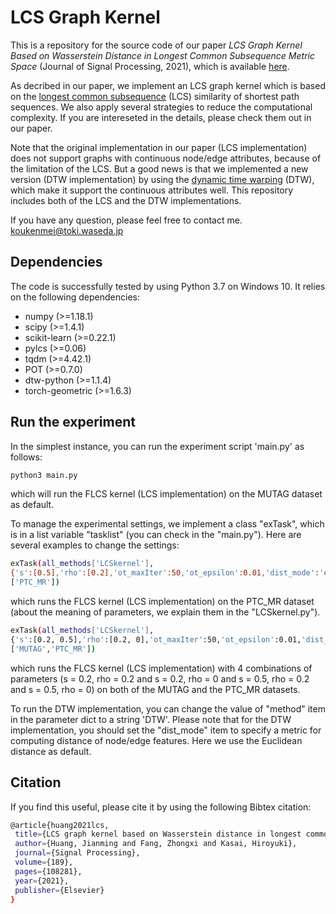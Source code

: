 # LCS Graph Kernel
This is a repository for the source code of our paper _LCS Graph Kernel Based on Wasserstein Distance in Longest Common Subsequence Metric Space_
(Journal of Signal Processing, 2021), which is available [here](https://arxiv.org/abs/2012.03612).

As decribed in our paper, we implement an LCS graph kernel which is based on the [longest common subsequence](https://en.wikipedia.org/wiki/Longest_common_subsequence_problem)
 (LCS) similarity of shortest path sequences. We also apply several strategies to reduce the computational complexity. If you are intereseted in the details, please check them 
out in our paper.
 
Note that the original implementation in our paper (LCS implementation) does not support graphs with continuous node/edge attributes, because of the limitation of the LCS. But a 
good news is that we implemented a new version (DTW implementation) by using the [dynamic time warping](https://en.wikipedia.org/wiki/Dynamic_time_warping) (DTW), which make it 
support the continuous attributes well. This repository includes both of the LCS and the DTW implementations.

If you have any question, please feel free to contact me. <koukenmei@toki.waseda.jp>

## Dependencies
The code is successfully tested by using Python 3.7 on Windows 10. It relies on the following dependencies:

- numpy (>=1.18.1)
- scipy (>=1.4.1)
- scikit-learn (>=0.22.1)
- pylcs (>=0.06)
- tqdm (>=4.42.1)
- POT (>=0.7.0)
- dtw-python (>=1.1.4)
- torch-geometric (>=1.6.3)

## Run the experiment
In the simplest instance, you can run the experiment script 'main.py' as follows:
```bash
python3 main.py
```
which will run the FLCS kernel (LCS implementation) on the MUTAG dataset as default.

To manage the experimental settings, we implement a class "exTask", which is in a list variable "tasklist" (you can check in the "main.py").
 Here are several examples to change the settings:
 ```bash
exTask(all_methods['LCSkernel'],
{'s':[0.5],'rho':[0.2],'ot_maxIter':50,'ot_epsilon':0.01,'dist_mode':'euclidean','method':'LCS'},
['PTC_MR'])
```
which runs the FLCS kernel (LCS implementation) on the PTC_MR dataset (about the meaning of parameters, we explain them in the "LCSkernel.py").
 ```bash
exTask(all_methods['LCSkernel'],
{'s':[0.2, 0.5],'rho':[0.2, 0],'ot_maxIter':50,'ot_epsilon':0.01,'dist_mode':'euclidean','method':'LCS'},
['MUTAG','PTC_MR'])
```
which runs the FLCS kernel (LCS implementation) with 4 combinations of parameters (s = 0.2, rho = 0.2 and s = 0.2, rho = 0 and s = 0.5, rho = 0.2 and s = 0.5, rho = 0) 
on both of the MUTAG and the PTC_MR datasets.

To run the DTW implementation, you can change the value of "method" item in the parameter dict to a string 'DTW'. Please note that for the DTW implementation, you should 
set the "dist_mode" item to specify a metric for computing distance of node/edge features. Here we use the Euclidean distance as default.

## Citation
If you find this useful, please cite it by using the following Bibtex citation:
 ```bash
@article{huang2021lcs,
  title={LCS graph kernel based on Wasserstein distance in longest common subsequence metric space},
  author={Huang, Jianming and Fang, Zhongxi and Kasai, Hiroyuki},
  journal={Signal Processing},
  volume={189},
  pages={108281},
  year={2021},
  publisher={Elsevier}
}
```
